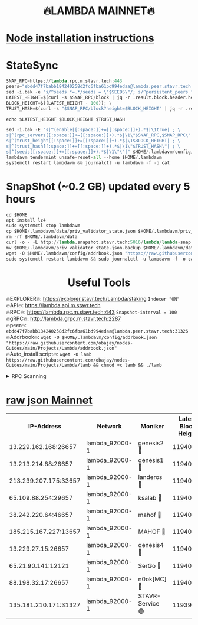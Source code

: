 <h1 align="center"> 🔥LAMBDA MAINNET🔥</h1>


[Node installation instructions](https://github.com/obajay/nodes-Guides/tree/main/Projects/Lambda)
=


# StateSync
```python
SNAP_RPC=https://lambda.rpc.m.stavr.tech:443
peers="ebdd47f7babb184240258d2fc6fba61bd994edaa@lambda.peer.stavr.tech:31326" 
sed -i.bak -e "s/^seeds *=.*/seeds = \"$SEEDS\"/; s/^persistent_peers *=.*/persistent_peers = \"$PEERS\"/" $HOME/.lambdavm/config/config.toml
LATEST_HEIGHT=$(curl -s $SNAP_RPC/block | jq -r .result.block.header.height); \
BLOCK_HEIGHT=$((LATEST_HEIGHT - 100)); \
TRUST_HASH=$(curl -s "$SNAP_RPC/block?height=$BLOCK_HEIGHT" | jq -r .result.block_id.hash)

echo $LATEST_HEIGHT $BLOCK_HEIGHT $TRUST_HASH

sed -i.bak -E "s|^(enable[[:space:]]+=[[:space:]]+).*$|\1true| ; \
s|^(rpc_servers[[:space:]]+=[[:space:]]+).*$|\1\"$SNAP_RPC,$SNAP_RPC\"| ; \
s|^(trust_height[[:space:]]+=[[:space:]]+).*$|\1$BLOCK_HEIGHT| ; \
s|^(trust_hash[[:space:]]+=[[:space:]]+).*$|\1\"$TRUST_HASH\"| ; \
s|^(seeds[[:space:]]+=[[:space:]]+).*$|\1\"\"|" $HOME/.lambdavm/config/config.toml
lambdavm tendermint unsafe-reset-all --home $HOME/.lambdavm
systemctl restart lambdavm && journalctl -u lambdavm -f -o cat

```
# SnapShot (~0.2 GB) updated every 5 hours
```python
cd $HOME
apt install lz4
sudo systemctl stop lambdavm
cp $HOME/.lambdavm/data/priv_validator_state.json $HOME/.lambdavm/priv_validator_state.json.backup
rm -rf $HOME/.lambdavm/data
curl -o - -L http://lambda.snapshot.stavr.tech:5016/lambda/lambda-snap.tar.lz4 | lz4 -c -d - | tar -x -C $HOME/.lambdavm --strip-components 2
mv $HOME/.lambdavm/priv_validator_state.json.backup $HOME/.lambdavm/data/priv_validator_state.json
wget -O $HOME/.lambdavm/config/addrbook.json "https://raw.githubusercontent.com/obajay/nodes-Guides/main/Projects/Lambda/addrbook.json"
sudo systemctl restart lambdavm && sudo journalctl -u lambdavm -f -o cat
```
 <h1 align="center"> Useful Tools</h1>

🔥EXPLORER🔥:      https://explorer.stavr.tech/Lambda/staking	        `Indexer "ON"` \
🔥API🔥: 			 		 https://lambda.api.m.stavr.tech \
🔥RPC🔥:           https://lambda.rpc.m.stavr.tech:443	              `Snapshot-interval = 100` \
🔥gRPC🔥:          http://lambda.grpc.m.stavr.tech:2287 \
🔥peer🔥:					 `ebdd47f7babb184240258d2fc6fba61bd994edaa@lambda.peer.stavr.tech:31326` \
🔥Addrbook🔥:    ```wget -O $HOME/.lambdavm/config/addrbook.json "https://raw.githubusercontent.com/obajay/nodes-Guides/main/Projects/Lambda/addrbook.json"``` \
🔥Auto_install script🔥: ```wget -O lamb https://raw.githubusercontent.com/obajay/nodes-Guides/main/Projects/Lambda/lamb && chmod +x lamb && ./lamb```


<details>
<summary>RPC Scanning</summary>

<h2 align="center"> We scan nodes in real time every 4 hours. And we provide the final result of RPC endpoints.
We cannot influence the operation of these nodes in any way. </h2>


```python
If Voting Power is higher than 0 --> then the Node is a validator of the network and may be subject to attack and be a potential threat to the chain.
```
```python
We marked such validators with a red symbol
```

</details>

[raw json Mainnet](https://rpc-check.lambm.stavr.tech/lambm/rpc-lambm-result.json)
=


<table><tr><th>IP-Address</th><th>Network</th><th>Moniker</th><th>Latest Block Height</th><th>Earliest Block Height</th><th>Catching Up</th><th>Tx Index</th><th>Voting Power</th><th>Scan Time</th></tr><tr><td>13.229.162.168:26657</td><td>lambda_92000-1</td><td>genesis2 🔴</td><td>11940399</td><td>1</td><td>False</td><td>on</td><td>15379634</td><td>2024-02-28T07:13:38.250441368UTC</td></tr><tr><td>13.213.214.88:26657</td><td>lambda_92000-1</td><td>genesis1 🔴</td><td>11940401</td><td>1</td><td>False</td><td>on</td><td>737835</td><td>2024-02-28T07:13:42.995730225UTC</td></tr><tr><td>213.239.207.175:33657</td><td>lambda_92000-1</td><td>landeros 🔴</td><td>11940399</td><td>8136001</td><td>False</td><td>off</td><td>1819374</td><td>2024-02-28T07:13:32.945998860UTC</td></tr><tr><td>65.109.88.254:29657</td><td>lambda_92000-1</td><td>ksalab 🔴</td><td>11940402</td><td>8715001</td><td>False</td><td>on</td><td>510465</td><td>2024-02-28T07:13:47.705685823UTC</td></tr><tr><td>38.242.220.64:46657</td><td>lambda_92000-1</td><td>mahof 🔴</td><td>11940403</td><td>10131001</td><td>False</td><td>off</td><td>770350</td><td>2024-02-28T07:13:52.490452647UTC</td></tr><tr><td>185.215.167.227:13657</td><td>lambda_92000-1</td><td>MAHOF 🔴</td><td>11940400</td><td>10134001</td><td>False</td><td>on</td><td>2051510</td><td>2024-02-28T07:13:41.809209437UTC</td></tr><tr><td>13.229.27.15:26657</td><td>lambda_92000-1</td><td>genesis4 🔴</td><td>11940400</td><td>11043001</td><td>False</td><td>on</td><td>9567262</td><td>2024-02-28T07:13:41.501697389UTC</td></tr><tr><td>65.21.90.141:12121</td><td>lambda_92000-1</td><td>SerGo 🔴</td><td>11940403</td><td>11840403</td><td>False</td><td>off</td><td>10608421</td><td>2024-02-28T07:13:52.180944207UTC</td></tr><tr><td>88.198.32.17:26657</td><td>lambda_92000-1</td><td>n0ok[MC] 🔴</td><td>11940403</td><td>11840403</td><td>False</td><td>off</td><td>1578630</td><td>2024-02-28T07:13:56.783264998UTC</td></tr><tr><td>135.181.210.171:31327</td><td>lambda_92000-1</td><td>STAVR-Service 🟢</td><td>11939510</td><td>11938001</td><td>False</td><td>on</td><td>0</td><td>2024-02-28T07:13:47.384763419UTC</td></tr></table>

